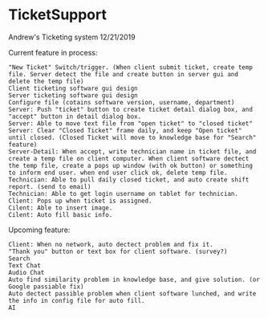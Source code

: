 # TicketSupport

Andrew's Ticketing system
12/21/2019

Current feature in process:

	"New Ticket" Switch/trigger. (When client submit ticket, create temp file. Server detect the file and create button in server gui and delete the temp file)
	Client ticketing software gui design
	Server ticketing software gui design
	Configure file (cotains software version, username, department)
	Server: Push "ticket" button to create ticket detail dialog box, and "accept" button in detail dialog box.
	Server: Able to move text file from "open ticket" to "closed ticket"
	Server: Clear "Closed Ticket" frame daily, and keep "Open ticket" until closed. (Closed Ticket will move to knowledge base for "Search" feature)
	Server-Detail: When accept, write technician name in ticket file, and create a temp file on client computer. When client software dectect the temp file, create a pops up window (with ok button) or something to inform end user. when end user click ok, delete temp file.
	Technician: Able to pull daily closed ticket, and auto create shift report. (send to email)
	Technician: Able to get login username on tablet for technician.
	Client: Pops up when ticket is assigned.
	Cilent: Able to insert image.
	Cilent: Auto fill basic info.
	
	
	


Upcoming feature:

	Client: When no network, auto dectect problem and fix it.
	"Thank you" button or text box for client software. (survey?)
	Search
	Text Chat
	Audio Chat
	Auto find similarity problem in knowledge base, and give solution. (or Google passiable fix)
	Auto dectect passible problem when client software lunched, and write the info in config file for auto fill.
	AI
